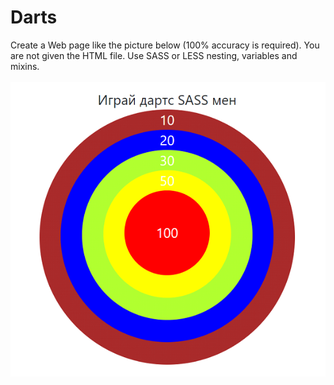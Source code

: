 # Darts 
Create a Web page like the picture below (100% accuracy is required). You are not given the HTML file. Use SASS or LESS nesting, variables and mixins. 
<br>
<br>
<img src=img.png>
